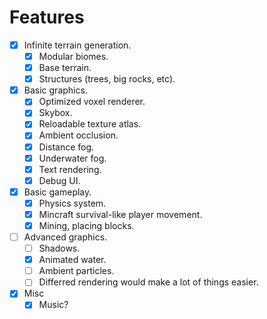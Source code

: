 # Features

- [x] Infinite terrain generation.
  - [x] Modular biomes.
  - [x] Base terrain.
  - [x] Structures (trees, big rocks, etc).
- [x] Basic graphics.
  - [x] Optimized voxel renderer.
  - [x] Skybox.
  - [x] Reloadable texture atlas.
  - [x] Ambient occlusion.
  - [x] Distance fog.
  - [x] Underwater fog.
  - [x] Text rendering.
  - [x] Debug UI.
- [x] Basic gameplay.
  - [x] Physics system.
  - [x] Mincraft survival-like player movement.
  - [x] Mining, placing blocks.
- [ ] Advanced graphics.
  - [ ] Shadows.
  - [x] Animated water.
  - [ ] Ambient particles.
  - [ ] Differred rendering would make a lot of things easier.
- [x] Misc
  - [x] Music?
